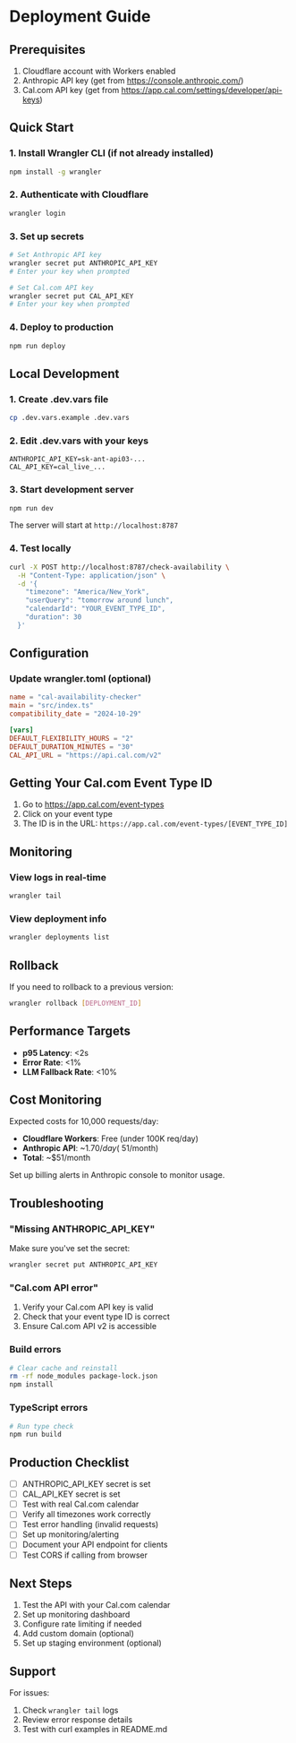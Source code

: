 # Deployment Guide

## Prerequisites

1. Cloudflare account with Workers enabled
2. Anthropic API key (get from https://console.anthropic.com/)
3. Cal.com API key (get from https://app.cal.com/settings/developer/api-keys)

## Quick Start

### 1. Install Wrangler CLI (if not already installed)

```bash
npm install -g wrangler
```

### 2. Authenticate with Cloudflare

```bash
wrangler login
```

### 3. Set up secrets

```bash
# Set Anthropic API key
wrangler secret put ANTHROPIC_API_KEY
# Enter your key when prompted

# Set Cal.com API key
wrangler secret put CAL_API_KEY
# Enter your key when prompted
```

### 4. Deploy to production

```bash
npm run deploy
```

## Local Development

### 1. Create .dev.vars file

```bash
cp .dev.vars.example .dev.vars
```

### 2. Edit .dev.vars with your keys

```
ANTHROPIC_API_KEY=sk-ant-api03-...
CAL_API_KEY=cal_live_...
```

### 3. Start development server

```bash
npm run dev
```

The server will start at `http://localhost:8787`

### 4. Test locally

```bash
curl -X POST http://localhost:8787/check-availability \
  -H "Content-Type: application/json" \
  -d '{
    "timezone": "America/New_York",
    "userQuery": "tomorrow around lunch",
    "calendarId": "YOUR_EVENT_TYPE_ID",
    "duration": 30
  }'
```

## Configuration

### Update wrangler.toml (optional)

```toml
name = "cal-availability-checker"
main = "src/index.ts"
compatibility_date = "2024-10-29"

[vars]
DEFAULT_FLEXIBILITY_HOURS = "2"
DEFAULT_DURATION_MINUTES = "30"
CAL_API_URL = "https://api.cal.com/v2"
```

## Getting Your Cal.com Event Type ID

1. Go to https://app.cal.com/event-types
2. Click on your event type
3. The ID is in the URL: `https://app.cal.com/event-types/[EVENT_TYPE_ID]`

## Monitoring

### View logs in real-time

```bash
wrangler tail
```

### View deployment info

```bash
wrangler deployments list
```

## Rollback

If you need to rollback to a previous version:

```bash
wrangler rollback [DEPLOYMENT_ID]
```

## Performance Targets

- **p95 Latency**: <2s
- **Error Rate**: <1%
- **LLM Fallback Rate**: <10%

## Cost Monitoring

Expected costs for 10,000 requests/day:

- **Cloudflare Workers**: Free (under 100K req/day)
- **Anthropic API**: ~$1.70/day (~$51/month)
- **Total**: ~$51/month

Set up billing alerts in Anthropic console to monitor usage.

## Troubleshooting

### "Missing ANTHROPIC_API_KEY"

Make sure you've set the secret:
```bash
wrangler secret put ANTHROPIC_API_KEY
```

### "Cal.com API error"

1. Verify your Cal.com API key is valid
2. Check that your event type ID is correct
3. Ensure Cal.com API v2 is accessible

### Build errors

```bash
# Clear cache and reinstall
rm -rf node_modules package-lock.json
npm install
```

### TypeScript errors

```bash
# Run type check
npm run build
```

## Production Checklist

- [ ] ANTHROPIC_API_KEY secret is set
- [ ] CAL_API_KEY secret is set
- [ ] Test with real Cal.com calendar
- [ ] Verify all timezones work correctly
- [ ] Test error handling (invalid requests)
- [ ] Set up monitoring/alerting
- [ ] Document your API endpoint for clients
- [ ] Test CORS if calling from browser

## Next Steps

1. Test the API with your Cal.com calendar
2. Set up monitoring dashboard
3. Configure rate limiting if needed
4. Add custom domain (optional)
5. Set up staging environment (optional)

## Support

For issues:
1. Check `wrangler tail` logs
2. Review error response details
3. Test with curl examples in README.md
